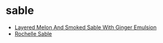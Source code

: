# sable

 * [Layered Melon And Smoked Sable With Ginger Emulsion](../../index/l/layered-melon-and-smoked-sable-with-ginger-emulsion-243618.json)
 * [Rochelle Sable](../../index/r/rochelle-sable.json)
